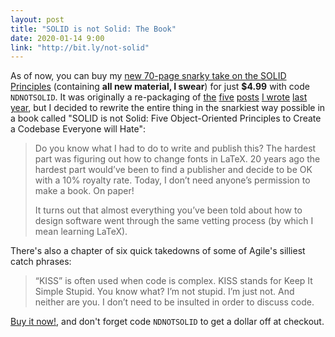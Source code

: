 ```yaml
---
layout: post
title: "SOLID is not Solid: The Book"
date: 2020-01-14 9:00
link: "http://bit.ly/not-solid"
---
```

As of now, you can buy my <a href="http://bit.ly/not-solid">new 70-page snarky take on the SOLID Principles</a> (containing <strong>all new material, I swear</strong>) for just <strong>$4.99</strong> with code <code class="discount-code">NDNOTSOLID</code>. It was originally a re-packaging of [the][1] [five][2] [posts][3] [I wrote][4] [last year][5], but I decided to rewrite the entire thing in the snarkiest way possible in a book called "SOLID is not Solid: Five Object-Oriented Principles to Create a Codebase Everyone will Hate":

>Do you know what I had to do to write and publish this? The hardest part was figuring out how to change fonts in LaTeX. 20 years ago the hardest part would’ve been to find a publisher and decide to be OK with a 10% royalty rate. Today, I don’t need anyone’s permission to make a book. On paper!
> 
> It turns out that almost everything you’ve been told about how to design software went through the same vetting process (by which I mean learning LaTeX).

There's also a chapter of six quick takedowns of some of Agile's silliest catch phrases:

> “KISS” is often used when code is complex. KISS stands for Keep It Simple Stupid. You know what? I’m not stupid. I’m just not. And neither are you. I don’t need to be insulted in order to discuss code.

<a href="http://bit.ly/buy-not-solid">Buy it now!</a>, and don't forget code <code class="discount-code">NDNOTSOLID</code> to get a
dollar off at checkout.

[1]: /blog/2019/11/11/solid-is-not-solid-rexamining-the-single-responsibility-principle.html
[2]: /blog/2019/11/14/open-closed-principle-is-confusing-and-well-wrong.html
[3]: /blog/2019/11/18/liskov-substitution-principle-is-not-a-design-principle.html
[4]: /blog/2019/11/21/interface-segreation-principle-is-unhelpful-but-inoffensive.html
[5]: /blog/2019/12/02/dependency-inversion-principle-is-a-tradeoff.html
